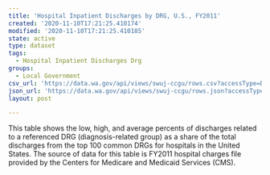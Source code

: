 ```yaml
---
title: 'Hospital Inpatient Discharges by DRG, U.S., FY2011'
created: '2020-11-10T17:21:25.410174'
modified: '2020-11-10T17:21:25.410185'
state: active
type: dataset
tags:
  - Hospital Inpatient Discharges Drg
groups:
  - Local Government
csv_url: 'https://data.wa.gov/api/views/swuj-ccgu/rows.csv?accessType=DOWNLOAD'
json_url: 'https://data.wa.gov/api/views/swuj-ccgu/rows.json?accessType=DOWNLOAD'
layout: post

---
```

This table shows the low, high, and average percents of discharges related to a referenced DRG (diagnosis-related group) as a share of the total discharges from the top 100 common DRGs for hospitals in the United States. The source of data for this table is FY2011 hospital charges file provided by the Centers for Medicare and Medicaid Services (CMS).
